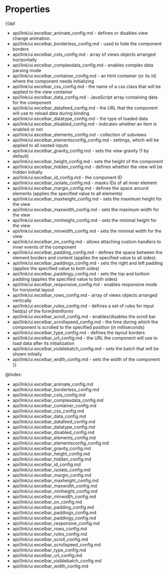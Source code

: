 Properties
==========

{{api
- api/link/ui.excelbar_animate_config.md - defines or disables view change animation.
- api/link/ui.excelbar_borderless_config.md - used to hide the component borders
- api/link/ui.excelbar_cols_config.md - array of views objects arranged horizontally
- api/link/ui.excelbar_complexdata_config.md - enables complex data parsing mode
- api/link/ui.excelbar_container_config.md - an html container (or its id) where the component needs initializing
- api/link/ui.excelbar_css_config.md - the name of a css class that will be applied to the view container
- api/link/ui.excelbar_data_config.md - JavaScript array containing data for the component
- api/link/ui.excelbar_datafeed_config.md - the URL that the component will use to reload data during binding
- api/link/ui.excelbar_datatype_config.md - the type of loaded data
- api/link/ui.excelbar_disabled_config.md - indicates whether an item is enabled or not
- api/link/ui.excelbar_elements_config.md - collection of subviews
- api/link/ui.excelbar_elementsconfig_config.md - settings, which will be applied to all nested inputs
- api/link/ui.excelbar_gravity_config.md - sets the view gravity (1 by default)
- api/link/ui.excelbar_height_config.md - sets the height of the component
- api/link/ui.excelbar_hidden_config.md - defines whether the view will be hidden initially
- api/link/ui.excelbar_id_config.md - the component ID
- api/link/ui.excelbar_isolate_config.md - masks IDs of all inner element
- api/link/ui.excelbar_margin_config.md - defines the space around elements (applies the specified value to all elements)
- api/link/ui.excelbar_maxheight_config.md - sets the maximum height for the view
- api/link/ui.excelbar_maxwidth_config.md - sets the maximum width for the view
- api/link/ui.excelbar_minheight_config.md - sets the minimal height for the view
- api/link/ui.excelbar_minwidth_config.md - sets the minimal width for the view
- api/link/ui.excelbar_on_config.md - allows attaching custom handlers to inner events of the component
- api/link/ui.excelbar_padding_config.md - defines the space between the element borders and content (applies the specified value to all sides).
- api/link/ui.excelbar_paddingx_config.md - sets the right and left padding (applies the specified value to both sides)
- api/link/ui.excelbar_paddingy_config.md - sets the top and bottom padding (applies the specified value to both sides)
- api/link/ui.excelbar_responsive_config.md - enables responsive mode for horizontal layout
- api/link/ui.excelbar_rows_config.md - array of views objects arranged vertically
- api/link/ui.excelbar_rules_config.md - defines a set of rules for input field(s) of the form(htmlform)
- api/link/ui.excelbar_scroll_config.md - enables/disables the scroll bar
- api/link/ui.excelbar_scrollspeed_config.md - the time during which the component is scrolled to the specified position (in milliseconds)
- api/link/ui.excelbar_type_config.md - defines the layout borders
- api/link/ui.excelbar_url_config.md - the URL the component will use to load data after its initialization
- api/link/ui.excelbar_visiblebatch_config.md - sets the batch that will be shown initially
- api/link/ui.excelbar_width_config.md - sets the width of the component
}}

@index:
- api/link/ui.excelbar_animate_config.md
- api/link/ui.excelbar_borderless_config.md
- api/link/ui.excelbar_cols_config.md
- api/link/ui.excelbar_complexdata_config.md
- api/link/ui.excelbar_container_config.md
- api/link/ui.excelbar_css_config.md
- api/link/ui.excelbar_data_config.md
- api/link/ui.excelbar_datafeed_config.md
- api/link/ui.excelbar_datatype_config.md
- api/link/ui.excelbar_disabled_config.md
- api/link/ui.excelbar_elements_config.md
- api/link/ui.excelbar_elementsconfig_config.md
- api/link/ui.excelbar_gravity_config.md
- api/link/ui.excelbar_height_config.md
- api/link/ui.excelbar_hidden_config.md
- api/link/ui.excelbar_id_config.md
- api/link/ui.excelbar_isolate_config.md
- api/link/ui.excelbar_margin_config.md
- api/link/ui.excelbar_maxheight_config.md
- api/link/ui.excelbar_maxwidth_config.md
- api/link/ui.excelbar_minheight_config.md
- api/link/ui.excelbar_minwidth_config.md
- api/link/ui.excelbar_on_config.md
- api/link/ui.excelbar_padding_config.md
- api/link/ui.excelbar_paddingx_config.md
- api/link/ui.excelbar_paddingy_config.md
- api/link/ui.excelbar_responsive_config.md
- api/link/ui.excelbar_rows_config.md
- api/link/ui.excelbar_rules_config.md
- api/link/ui.excelbar_scroll_config.md
- api/link/ui.excelbar_scrollspeed_config.md
- api/link/ui.excelbar_type_config.md
- api/link/ui.excelbar_url_config.md
- api/link/ui.excelbar_visiblebatch_config.md
- api/link/ui.excelbar_width_config.md

